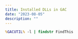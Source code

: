```yaml
---
title: Installed DLLs in GAC
date: "2023-08-05"
description: ""
---
```


```cmd
%GACUTIL% -l | findstr FindThis
```